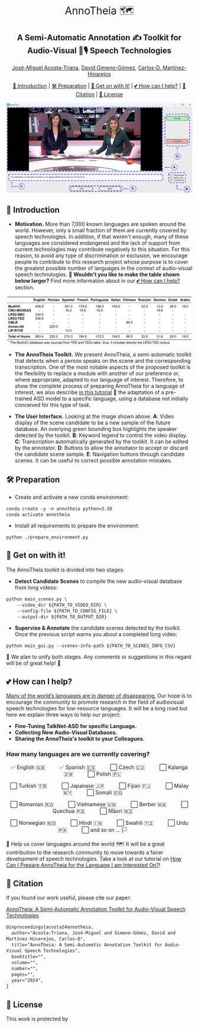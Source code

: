 <h1 align="center"><span style="font-weight:normal">AnnoTheia 🗺️</h1>
<h2 align="center">A Semi-Automatic Annotation ✍️ Toolkit for</br>Audio-Visual 🎥🎙️ Speech Technologies</h2>    
<div align="center">

[José-Miguel Acosta-Triana](), [David Gimeno-Gómez](https://scholar.google.es/citations?user=DVRSla8AAAAJ&hl=en), [Carlos-D. Martínez-Hinarejos](https://scholar.google.es/citations?user=M_EmUoIAAAAJ&hl=en)
</div>

<div align="center">
  
[📘 Introduction](#intro) |
[🛠️ Preparation](#preparation) |
[🚀 Get on with it!](#getonwithit) |
[💕 How can I help?](#helping) |
[📖 Citation](#citation) |
[📝 License](#license)
</div>

<div align="center"> <img src="doc/image/interface.png"> </div>

## <a name="intro"></a> 📘 Introduction

- **Motivation.** More than 7,000 known languages are spoken around the world. However, only a small fraction of them are currently covered by speech technologies. In addition, if that weren't enough, many of these languages are considered endangered and the lack of support from current technologies may contribute negatively to this situation. For this reason, to avoid any type of discrimination or exclusion, we encourage people to contribute to this research project whose purpose is to cover the greatest possible number of languages in the context of audio-visual speech technologies. 🌟 **Wouldn't you like to make the table shown below larger?** Find more information about in our [💕 How can I help?](#helping) section.

<div align="center"> <img src="doc/image/databases.png" width="720"> </div>

- **The AnnoTheia Toolkit.** We present AnnoTheia, a semi-automatic toolkit that detects when a person speaks on the scene and the corresponding transcription. One of the most notable aspects of the proposed toolkit is the flexibility to replace a module with another of our preference or, where appropriate, adapted to our language of interest. Therefore, to show the complete process of preparing AnnoTheia for a language of interest, we also describe [in this tutorial](modules/active_speaker_detection/talknet_asd/) 📜 the adaptation of a pre-trained ASD model to a specific language, using a database not initially conceived for this type of task.

- **The User Interface.** Looking at the image shown above. **A**: Video display of the scene candidate to be a new sample of the future database. An overlying  green bounding box highlights the speaker detected by the toolkit. **B**: Keyword legend to control the video display. **C**: Transcription automatically generated by the toolkit. It can be edited by the annotator. **D**: Buttons to allow the annotator to accept or discard the candidate scene sample. **E**: Navigation buttons through candidate scenes. It can be useful to correct possible annotation mistakes.</p>

## <a name="preparation"></a> 🛠️ Preparation

- Create and activate a new conda environment:

```
conda create -y -n annotheia python=3.10
conda activate annotheia
```
- Install all requirements to prepare the environment:

```
python ./prepare_environment.py
```

## <a name="getonwithit"></a> 🚀 Get on with it!

The AnnoTheia toolkit is divided into two stages:

- **Detect Candidate Scenes** to compile the new audio-visual database from long videos:

```
python main_scenes.py \
    --video_dir ${PATH_TO_VIDEO_DIR} \
    --config-file ${PATH_TO_CONFIG_FILE} \
    --output-dir ${PATH_TO_OUTPUT_DIR}
```

- **Supervise & Annotate** the candidate scenes detected by the toolkit. Once the previous script warns you about a completed long video:

```
python main_gui.py --scenes-info-path ${PATH_TO_SCENES_INFO_CSV}
```
🌟 We plan to unify both stages. Any comments or suggestions in this regard will be of great help! 🌟

## <a name="helping"></a> 💕 How can I help?

<a href="https://www.nature.com/articles/s41559-021-01604-y">Many of the world’s languages are in danger of disappearing.</a> Our hope is to encourage the community to promote research in the field of audiovisual speech technologies for low-resource languages. It will be a long road but here we explain three ways to help our project:

- **Fine-Tuning TalkNet-ASD for specific Language.**
- **Collecting New Audio-Visual Databases.**
- **Sharing the AnnoTheia's toolkit to your Colleagues.**

### How many languages are we currently covering?

<div align="center">
  
✅ English 🇬🇧 &nbsp;&nbsp;&nbsp;&nbsp;&nbsp;&nbsp;&nbsp;&nbsp;
✅ Spanish 🇪🇸 &nbsp;&nbsp;&nbsp;&nbsp;&nbsp;&nbsp;&nbsp;&nbsp;
⬜ Czech 🇨🇿 &nbsp;&nbsp;&nbsp;&nbsp;&nbsp;&nbsp;&nbsp;&nbsp;
⬜ Kalanga 🇿🇼 &nbsp;&nbsp;&nbsp;&nbsp;&nbsp;&nbsp;&nbsp;&nbsp;
⬜ Polish 🇵🇱 &nbsp;&nbsp;&nbsp;&nbsp;&nbsp;&nbsp;&nbsp;&nbsp;

⬜ Turkish 🇹🇷 &nbsp;&nbsp;&nbsp;&nbsp;&nbsp;&nbsp;&nbsp;&nbsp;
⬜ Japanase 🇯🇵 &nbsp;&nbsp;&nbsp;&nbsp;&nbsp;&nbsp;&nbsp;&nbsp;
⬜ Fijian 🇫🇯 &nbsp;&nbsp;&nbsp;&nbsp;&nbsp;&nbsp;&nbsp;&nbsp;
⬜ Malay 🇲🇾 &nbsp;&nbsp;&nbsp;&nbsp;&nbsp;&nbsp;&nbsp;&nbsp;
⬜ Somali 🇸🇴 &nbsp;&nbsp;&nbsp;&nbsp;&nbsp;&nbsp;&nbsp;&nbsp;

⬜ Romanian 🇷🇴 &nbsp;&nbsp;&nbsp;&nbsp;&nbsp;&nbsp;&nbsp;&nbsp;
⬜ Vietnamese 🇻🇳 &nbsp;&nbsp;&nbsp;&nbsp;&nbsp;&nbsp;&nbsp;&nbsp;
⬜ Berber 🇲🇦 &nbsp;&nbsp;&nbsp;&nbsp;&nbsp;&nbsp;&nbsp;&nbsp;
⬜ Quechua 🇵🇪 &nbsp;&nbsp;&nbsp;&nbsp;&nbsp;&nbsp;&nbsp;&nbsp;
⬜ Māori 🇳🇿 &nbsp;&nbsp;&nbsp;&nbsp;&nbsp;&nbsp;&nbsp;&nbsp;

⬜ Norwegian 🇳🇴 &nbsp;&nbsp;&nbsp;&nbsp;&nbsp;&nbsp;&nbsp;&nbsp;
⬜ Hindi 🇮🇳 &nbsp;&nbsp;&nbsp;&nbsp;&nbsp;&nbsp;&nbsp;&nbsp;
⬜ Swahili 🇹🇿 &nbsp;&nbsp;&nbsp;&nbsp;&nbsp;&nbsp;&nbsp;&nbsp;
⬜ Urdu 🇵🇰 &nbsp;&nbsp;&nbsp;&nbsp;&nbsp;&nbsp;&nbsp;&nbsp;
⬜ and so on ... 🏳️ &nbsp;&nbsp;&nbsp;&nbsp;&nbsp;&nbsp;&nbsp;&nbsp;

</div>

🌟 Help us cover languages around the world 🗺️! It will be a great contribution to the research community to move towards a fairer development of speech technologies. Take a look at our tutorial on [How Can I Prepare AnnoTheia for the Language I am Interested On?]()!

## <a name="citation"></a> 📖 Citation
If you found our work useful, please cite our paper:

[AnnoTheia: A Semi-Automatic Annotation Toolkit for Audio-Visual Speech Technologies]()

```
@inproceedings{acosta24annotheia,
  author="Acosta-Triana, José-Miguel and Gimeno-Gómez, David and Martínez-Hinarejos, Carlos-D",
  title="AnnoTheia: A Semi-Automatic Annotation Toolkit for Audio-Visual Speech Technologies",
  booktitle="",
  volume="",
  number="",
  pages="",
  year="2024",
}
```

## <a name="license"></a> 📝 License
This work is protected by []()
